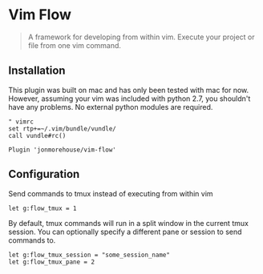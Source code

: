 # Vim Flow
> A framework for developing from within vim. Execute your project or file from one vim command. 

## Installation

This plugin was built on mac and has only been tested with mac for now. However, assuming your vim was included with python 2.7, you shouldn't have any problems. No external python modules are required.

~~~ vim
" vimrc
set rtp+=~/.vim/bundle/vundle/
call vundle#rc()

Plugin 'jonmorehouse/vim-flow'
~~~

## Configuration

Send commands to tmux instead of executing from within vim
~~~ vim
let g:flow_tmux = 1
~~~

By default, tmux commands will run in a split window in the current tmux session. You can optionally specify a different pane or session to send commands to.
~~~ vim
let g:flow_tmux_session = "some_session_name"
let g:flow_tmux_pane = 2
~~~





